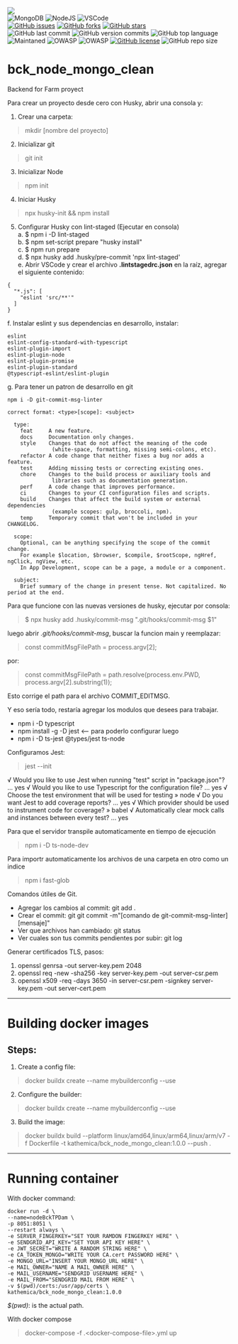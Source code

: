 <link rel="stylesheet" href="https://use.fontawesome.com/releases/v5.15.2/css/all.css" integrity="sha384-vSIIfh2YWi9wW0r9iZe7RJPrKwp6bG+s9QZMoITbCckVJqGCCRhc+ccxNcdpHuYu" crossorigin="anonymous">

[<img src="https://img.shields.io/badge/Linkedin-kathesama-blue?style=for-the-badge&logo=linkedin">](https://www.linkedin.com/in/kathesama)
<br>
![MongoDB](https://img.shields.io/badge/-MongoDB-009900?logo=mongodb&logoColor=white&style=for-the-badge)
![NodeJS](https://img.shields.io/badge/Node.js-43853D?style=for-the-badge&logo=node.js&logoColor=white)
![VSCode](https://img.shields.io/badge/Made%20for-VSCode-1f425f.svg?style=for-the-badge)
<br>
[![GitHub issues](https://img.shields.io/github/issues/kathesama/bck_node_mongo_clean?style=plastic)](https://github.com/kathesama/bck_node_mongo_clean/issues)
[![GitHub forks](https://img.shields.io/github/forks/kathesama/bck_node_mongo_clean?style=plastic)](https://github.com/kathesama/bck_node_mongo_clean/network)
[![GitHub stars](https://img.shields.io/github/stars/kathesama/bck_node_mongo_clean?style=plastic)](https://github.com/kathesama/bck_node_mongo_clean/stargazers)
<br>
![GitHub last commit](https://img.shields.io/github/last-commit/kathesama/bck_node_mongo_clean?color=red&style=plastic)
![GitHub version commits](https://img.shields.io/github/commits-since/kathesama/bck_node_mongo_clean/V2.0.0.svg?color=yellow&style=plastic)
![GitHub top language](https://img.shields.io/github/languages/top/kathesama/bck_node_mongo_clean?style=plastic)
<br>
![Maintaned](https://img.shields.io/badge/Maintained%3F-yes-green.svg?style=plastic)
![OWASP](https://img.shields.io/badge/OWASP%3F-yes-green.svg?style=plastic)
![OWASP](https://img.shields.io/badge/CleanCode%3F-yes-green.svg?style=plastic)
[![GitHub license](https://img.shields.io/github/license/kathesama/bck_node_mongo_clean?style=plastic)](https://github.com/kathesama/bck_node_mongo_clean/blob/main/LICENSE)
![GitHub repo size](https://img.shields.io/github/repo-size/kathesama/bck_node_mongo_clean?style=plastic)
<br>

# bck_node_mongo_clean
Backend for Farm proyect

Para crear un proyecto desde cero con Husky, abrir una consola y:
1. Crear una carpeta:
> mkdir [nombre del proyecto]
2. Inicializar git
> git init
3. Inicializar Node
> npm init
4. Iniciar Husky
> npx husky-init && npm install
5. Configurar Husky con lint-staged (Ejecutar en consola)<br>
a. $ npm i -D lint-staged<br>
b. $ npm set-script prepare "husky install"<br>
c. $ npm run prepare<br>
d. $ npx husky add .husky/pre-commit 'npx lint-staged'<br>
e. Abrir VSCode y crear el archivo **.lintstagedrc.json** en la raíz, agregar el siguiente contenido:
```
{
  "*.js": [
    "eslint 'src/**'"
  ]
}
```
f. Instalar eslint y sus dependencias en desarrollo, instalar:<br>

```
eslint
eslint-config-standard-with-typescript
eslint-plugin-import
eslint-plugin-node
eslint-plugin-promise
eslint-plugin-standard
@typescript-eslint/eslint-plugin
```
g. Para tener un patron de desarrollo en git<br>
```
npm i -D git-commit-msg-linter
```

```
correct format: <type>[scope]: <subject>

  type:
    feat     A new feature.
    docs     Documentation only changes.
    style    Changes that do not affect the meaning of the code
              (white-space, formatting, missing semi-colons, etc).
    refactor A code change that neither fixes a bug nor adds a feature.
    test     Adding missing tests or correcting existing ones.
    chore    Changes to the build process or auxiliary tools and
              libraries such as documentation generation.
    perf     A code change that improves performance.
    ci       Changes to your CI configuration files and scripts.
    build    Changes that affect the build system or external dependencies
              (example scopes: gulp, broccoli, npm).
    temp     Temporary commit that won't be included in your CHANGELOG.

  scope:
    Optional, can be anything specifying the scope of the commit change.
    For example $location, $browser, $compile, $rootScope, ngHref, ngClick, ngView, etc.
    In App Development, scope can be a page, a module or a component.

  subject:
    Brief summary of the change in present tense. Not capitalized. No period at the end.
```

Para que funcione con las nuevas versiones de husky, ejecutar por consola:
>$ npx husky add .husky/commit-msg ".git/hooks/commit-msg \$1"

luego abrir *.git/hooks/commit-msg*, buscar la funcion main y reemplazar:

>const commitMsgFilePath = process.argv[2];

por:

>const commitMsgFilePath = path.resolve(process.env.PWD, process.argv[2].substring(1));

Esto corrige el path para el archivo COMMIT_EDITMSG.

Y eso sería todo, restaría agregar los modulos que desees para trabajar.

* npm i -D typescript
* npm install -g -D jest <-- para poderlo configurar luego
* npm i -D ts-jest @types/jest ts-node

Configuramos Jest:
> jest --init

√ Would you like to use Jest when running "test" script in "package.json"? ... yes
√ Would you like to use Typescript for the configuration file? ... yes
√ Choose the test environment that will be used for testing » node
√ Do you want Jest to add coverage reports? ... yes
√ Which provider should be used to instrument code for coverage? » babel
√ Automatically clear mock calls and instances between every test? ... yes

Para que el servidor transpile automaticamente en tiempo de ejecución
> npm i -D ts-node-dev

Para importr automaticamente los archivos de una carpeta en otro como un indice
> npm i fast-glob

Comandos útiles de Git.
* Agregar los cambios al commit: git add .
* Crear el commit: git git commit -m"[comando de git-commit-msg-linter] [mensaje]"
* Ver que archivos han cambiado: git status
* Ver cuales son tus commits pendientes por subir: git log

Generar certificados TLS, pasos:

1. openssl genrsa -out server-key.pem 2048
2. openssl req -new -sha256 -key server-key.pem -out server-csr.pem
3. openssl x509 -req -days 3650 -in server-csr.pem -signkey server-key.pem -out server-cert.pem

---
# Building docker images

## Steps:
1. Create a config file:
> docker buildx create --name mybuilderconfig --use

2. Configure the builder:
> docker buildx create --name mybuilderconfig --use

3. Build the image:
> docker buildx build --platform linux/amd64,linux/arm64,linux/arm/v7 -f Dockerfile -t kathemica/bck_node_mongo_clean:1.0.0 --push .

---
# Running container

With docker command:

```
docker run -d \
--name=nodeBckTPDam \
-p 8051:8051 \
--restart always \
-e SERVER_FINGERKEY="SET YOUR RAMDON FINGERKEY HERE" \
-e SENDGRID_API_KEY="SET YOUR API KEY HERE" \
-e JWT_SECRET="WRITE A RANDOM STRING HERE" \
-e CA_TOKEN_MONGO="WRITE YOUR CA.cert PASSWORD HERE" \
-e MONGO_URL="INSERT YOUR MONGO_URL HERE" \
-e MAIL_OWNER="NAME A MAIL_OWNER HERE" \
-e MAIL_USERNAME="SENDGRID USERNAME HERE" \
-e MAIL_FROM="SENDGRID MAIL FROM HERE" \
-v $(pwd)/certs:/usr/app/certs \
kathemica/bck_node_mongo_clean:1.0.0

```
*$(pwd)*: is the actual path.

With docker compose

> docker-compose -f .\<docker-compose-file>.yml up
